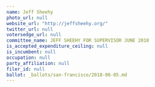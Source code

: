 ```yaml
---
name: Jeff Sheehy
photo_url: null
website_url: "http://jeffsheehy.org/"
twitter_url: null
votersedge_url: null
committee_name: JEFF SHEEHY FOR SUPERVISOR JUNE 2018
is_accepted_expenditure_ceiling: null
is_incumbent: null
occupation: null
party_affiliation: null
filer_id: null
ballot: _ballots/san-francisco/2018-06-05.md
---
```

